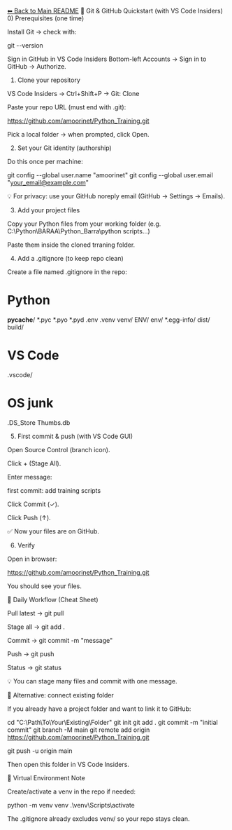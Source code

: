 [⬅ Back to Main README](../README.md)
🚀 Git & GitHub Quickstart (with VS Code Insiders)
0) Prerequisites (one time)

Install Git → check with:

git --version


Sign in GitHub in VS Code Insiders
Bottom-left Accounts → Sign in to GitHub → Authorize.

1) Clone your repository

VS Code Insiders → Ctrl+Shift+P → Git: Clone

Paste your repo URL (must end with .git):

https://github.com/amoorinet/Python_Training.git


Pick a local folder → when prompted, click Open.

2) Set your Git identity (authorship)

Do this once per machine:

git config --global user.name "amoorinet"
git config --global user.email "your_email@example.com"


💡 For privacy: use your GitHub noreply email (GitHub → Settings → Emails).

3) Add your project files

Copy your Python files from your working folder
(e.g. C:\Python\BARAA\Python_Barra\python scripts\...)

Paste them inside the cloned trraning folder.

4) Add a .gitignore (to keep repo clean)

Create a file named .gitignore in the repo:

# Python
__pycache__/
*.pyc
*.pyo
*.pyd
.env
.venv
venv/
ENV/
env/
*.egg-info/
dist/
build/

# VS Code
.vscode/

# OS junk
.DS_Store
Thumbs.db

5) First commit & push (with VS Code GUI)

Open Source Control (branch icon).

Click + (Stage All).

Enter message:

first commit: add training scripts


Click Commit (✓).

Click Push (↑).

✅ Now your files are on GitHub.

6) Verify

Open in browser:

https://github.com/amoorinet/Python_Training.git



You should see your files.

📝 Daily Workflow (Cheat Sheet)

Pull latest → git pull

Stage all → git add .

Commit → git commit -m "message"

Push → git push

Status → git status

💡 You can stage many files and commit with one message.

🔄 Alternative: connect existing folder

If you already have a project folder and want to link it to GitHub:

cd "C:\Path\To\Your\Existing\Folder"
git init
git add .
git commit -m "initial commit"
git branch -M main
git remote add origin https://github.com/amoorinet/Python_Training.git

git push -u origin main


Then open this folder in VS Code Insiders.

🐍 Virtual Environment Note

Create/activate a venv in the repo if needed:

python -m venv venv
.\venv\Scripts\activate


The .gitignore already excludes venv/ so your repo stays clean.

